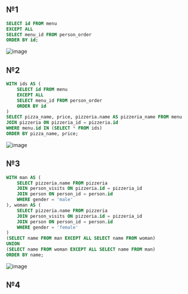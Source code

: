 ## №1
```sql
SELECT id FROM menu
EXCEPT ALL
SELECT menu_id FROM person_order
ORDER BY id;
```
![image](https://github.com/IAmIngibitor/DB-practice-in-college/assets/109351663/07908314-b3cc-4f00-b41d-988766f7744f)  
  
## №2
```sql
WITH ids AS (
	SELECT id FROM menu
	EXCEPT ALL
	SELECT menu_id FROM person_order
	ORDER BY id
)
SELECT pizza_name, price, pizzeria.name AS pizzeria_name FROM menu
JOIN pizzeria ON pizzeria_id = pizzeria.id
WHERE menu.id IN (SELECT * FROM ids)
ORDER BY pizza_name, price;
```
![image](https://github.com/IAmIngibitor/DB-practice-in-college/assets/109351663/1ece63ba-3201-4b48-be22-d1050005d220)  
  
## №3
```sql
WITH man AS (
	SELECT pizzeria.name FROM pizzeria
	JOIN person_visits ON pizzeria.id = pizzeria_id
	JOIN person ON person_id = person.id
	WHERE gender = 'male'
), woman AS (
	SELECT pizzeria.name FROM pizzeria
	JOIN person_visits ON pizzeria.id = pizzeria_id
	JOIN person ON person_id = person.id
	WHERE gender = 'female'
)
(SELECT name FROM man EXCEPT ALL SELECT name FROM woman)
UNION
(SELECT name FROM woman EXCEPT ALL SELECT name FROM man)
ORDER BY name;
```
![image](https://github.com/IAmIngibitor/DB-practice-in-college/assets/109351663/dac9a1e8-56fa-421c-a582-190633c0b232)  
  
## №4

